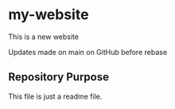 # my-website

This is a new website

Updates made on main on GitHub before rebase

## Repository Purpose

This file is just a readme file.
